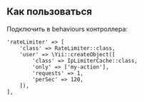 ## Как пользоваться

Подключить в behaviours контроллера:


    'rateLimiter' => [
        'class' => RateLimiter::class,
        'user' => \Yii::createObject([
            'class' => IpLimiterCache::class,
            'only' => ['my-action'],
            'requests' => 1,
            'perSec' => 120,
        ]),
    ],